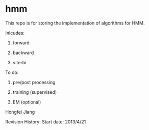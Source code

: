hmm
===
This repo is for storing the implementation of algorithms for HMM.
 
Inlcudes:

1. forward

2. backward

3. viterbi
 
To do:

1. pre/post processing

2. training (supervised)

3. EM (optional) 
 
Hongfei Jiang
 
Revision History:
Start date: 2013/4/21
